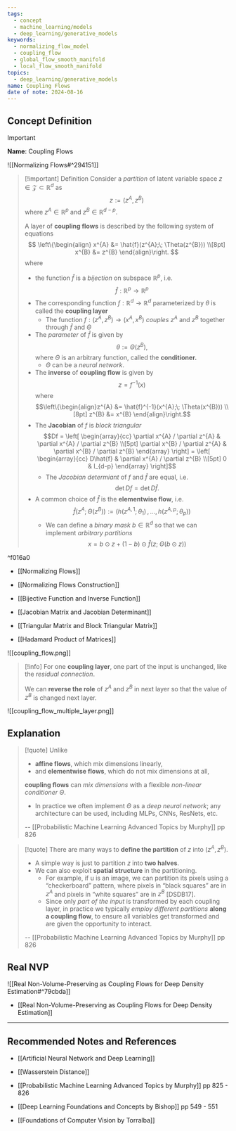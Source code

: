 ```yaml
---
tags:
  - concept
  - machine_learning/models
  - deep_learning/generative_models
keywords:
  - normalizing_flow_model
  - coupling_flow
  - global_flow_smooth_manifold
  - local_flow_smooth_manifold
topics:
  - deep_learning/generative_models
name: Coupling Flows
date of note: 2024-08-16
---
```


## Concept Definition

>[!important]
>**Name**: Coupling Flows

![[Normalizing Flows#^294151]]

>[!important] Definition
>Consider a *partition* of latent variable space $z\in \mathcal{Z} \subset \mathbb{R}^{d}$ as $$z := (z^{A}, z^{B})$$ where $z^{A}\in \mathbb{R}^{p}$ and $z^{B} \in \mathbb{R}^{d-p}$.
>
>A layer of **coupling flows** is described by the following system of equations
>$$
>\left\{\begin{align}
> x^{A} &= \hat{f}(z^{A};\; \Theta(z^{B})) \\[8pt]
> x^{B} &= z^{B}
>\end{align}\right.
>$$
>where 
>- the function $\hat{f}$ is a *bijection* on subspace $\mathbb{R}^{p}$, i.e. $$\hat{f}: \mathbb{R}^{p} \to \mathbb{R}^{p}$$
>- The corresponding function $f: \mathbb{R}^{d} \to \mathbb{R}^{d}$ parameterized by $\theta$ is called the **coupling layer**
>	- The function $f: (z^{A}, z^{B})\to (x^{A}, x^{B})$ *couples* $z^{A}$ and $z^{B}$ together through $\hat{f}$ and $\Theta$
>- The *parameter* of $\hat{f}$ is given by $$\theta := \Theta(z^{B}),$$ where $\Theta$ is an arbitrary function, called the **conditioner.** 
>	- $\Theta$ can be a *neural network*.
>- The **inverse** of **coupling flow** is given by $$z = f^{-1}(x)$$ where $$\left\{\begin{align}z^{A} &= \hat{f}^{-1}(x^{A};\; \Theta(x^{B})) \\[8pt] z^{B} &= x^{B} \end{align}\right.$$
>- The **Jacobian** of $f$ is *block triangular* $$Df = \left[ \begin{array}{cc} \partial x^{A} / \partial z^{A} & \partial x^{A} / \partial z^{B} \\[5pt] \partial x^{B} / \partial z^{A} & \partial x^{B} / \partial z^{B}  \end{array} \right]  =  \left[ \begin{array}{cc} D\hat{f} & \partial x^{A} / \partial z^{B} \\[5pt] 0 & I_{d-p}  \end{array} \right]$$
>	- The *Jacobian determiant* of $f$ and $\hat{f}$ are equal, i.e. $$\det Df = \det D\hat{f}.$$
>- A common choice of $\hat{f}$ is the **elementwise flow**, i.e. $$\hat{f}(z^{A}; \Theta(z^{B})) := (h(z^{A,1}; \theta_{1})\,{,}\ldots{,}\,h(z^{A,p}; \theta_{p}))$$
>	- We can define a *binary mask* $b\in \mathbb{R}^{d}$ so that we can implement *arbitrary partitions* $$x = b \odot z + (1- b) \odot  \hat{f}(z; \; \Theta(b \odot z))$$

^f016a0


- [[Normalizing Flows]]
- [[Normalizing Flows Construction]]

- [[Bijective Function and Inverse Function]]
- [[Jacobian Matrix and Jacobian Determinant]]
- [[Triangular Matrix and Block Triangular Matrix]]
- [[Hadamard Product of Matrices]]


![[coupling_flow.png]]

>[!info]
>For one **coupling layer**, one part of the input is unchanged, like the *residual connection*.
>
>We can **reverse the role** of $z^{A}$ and $z^{B}$ in next layer so that the value of $z^{B}$ is changed next layer.


![[coupling_flow_multiple_layer.png]]



## Explanation

>[!quote]
>Unlike 
>- **affine flows**, which mix dimensions linearly, 
>- and **elementwise flows**, which do not mix dimensions at all, 
>
>**coupling flows** can *mix dimensions* with a flexible *non-linear conditioner* $\Theta$. 
>- In practice we often implement $\Theta$ as a *deep neural network*; any architecture can be used, including MLPs, CNNs, ResNets, etc.
>  
>-- [[Probabilistic Machine Learning Advanced Topics by Murphy]] pp 826  

>[!quote]
>There are many ways to **define the partition** of $z$ into $(z^{A}, z^{B})$. 
>- A simple way is just to partition $z$ into **two halves**. 
>- We can also exploit **spatial structure** in the partitioning. 
>	- For example, if u is an image, we can partition its pixels using a “checkerboard” pattern, where pixels in “black squares” are in $z^{A}$ and pixels in “white squares” are in $z^{B}$ [DSDB17]. 
>	- Since only *part of the input* is transformed by each coupling layer, in practice we typically *employ different partitions* **along a coupling flow**, to ensure all variables get transformed and are given the opportunity to interact.
>	  
>-- [[Probabilistic Machine Learning Advanced Topics by Murphy]] pp 826  	  

## Real NVP

![[Real Non-Volume-Preserving as Coupling Flows for Deep Density Estimation#^79cbda]]

- [[Real Non-Volume-Preserving as Coupling Flows for Deep Density Estimation]]




-----------
##  Recommended Notes and References


- [[Artificial Neural Network and Deep Learning]]



- [[Wasserstein Distance]]
- [[Probabilistic Machine Learning Advanced Topics by Murphy]] pp 825 - 826
- [[Deep Learning Foundations and Concepts by Bishop]] pp 549 - 551
- [[Foundations of Computer Vision by Torralba]]